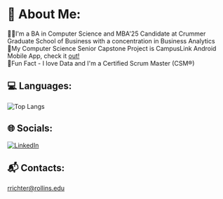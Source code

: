 # 💫 About Me:
👨‍💻I'm a BA in Computer Science and MBA'25 Candidate at Crummer Graduate School of Business with a concentration in Business Analytics<br>
📲My Computer Science Senior Capstone Project is CampusLink Android Mobile App, check it [out!](https://github.com/Muse070/CampusLink_Rollins) <br>
🏉Fun Fact - I love Data and I'm a Certified Scrum Master (CSM®)<br>

## 💻 Languages:
![Top Langs](https://github-readme-stats.vercel.app/api/top-langs/?username=rowanrichter&hide_progress=true&theme=dark)

## 🌐 Socials:
[![LinkedIn](https://img.shields.io/badge/LinkedIn-%230077B5.svg?logo=linkedin&logoColor=white)](https://linkedin.com/in/rowanrichter) 

## 📬 Contacts:
rrichter@rollins.edu
